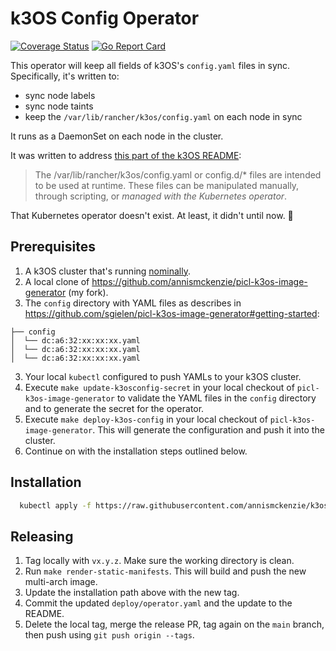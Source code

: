 # k3OS Config Operator

[![Coverage Status](https://coveralls.io/repos/github/annismckenzie/k3os-config-operator/badge.svg?branch=main)](https://coveralls.io/github/annismckenzie/k3os-config-operator?branch=main)
[![Go Report Card](https://goreportcard.com/badge/github.com/annismckenzie/k3os-config-operator)](https://goreportcard.com/report/github.com/annismckenzie/k3os-config-operator)

This operator will keep all fields of k3OS's `config.yaml` files in sync. Specifically, it's written to:
- sync node labels
- sync node taints
- keep the `/var/lib/rancher/k3os/config.yaml` on each node in sync

It runs as a DaemonSet on each node in the cluster.

It was written to address [this part of the k3OS README](https://github.com/rancher/k3os#configuration):

> The /var/lib/rancher/k3os/config.yaml or config.d/* files are intended to be used at runtime. These files can be manipulated manually, through scripting, or _managed with the Kubernetes operator_.

That Kubernetes operator doesn't exist. At least, it didn't until now. 🤠


## Prerequisites

1. A k3OS cluster that's running [nominally](https://joshdance.medium.com/what-does-nominal-mean-when-spacex-mission-control-says-it-39c2d249da27#:~:text=performing%20or%20achieved%20within%20expected,within%20expected%20and%20acceptable%20limits.).
2. A local clone of https://github.com/annismckenzie/picl-k3os-image-generator (my fork).
3. The `config` directory with YAML files as describes in https://github.com/sgielen/picl-k3os-image-generator#getting-started:
```
├── config
│  └── dc:a6:32:xx:xx:xx.yaml
│  └── dc:a6:32:xx:xx:xx.yaml
│  └── dc:a6:32:xx:xx:xx.yaml
```
3. Your local `kubectl` configured to push YAMLs to your k3OS cluster.
4. Execute `make update-k3osconfig-secret` in your local checkout of `picl-k3os-image-generator` to validate the YAML files in the `config` directory and to generate the secret for the operator.
5. Execute `make deploy-k3os-config` in your local checkout of `picl-k3os-image-generator`. This will generate the configuration and push it into the cluster.
5. Continue on with the installation steps outlined below.


## Installation

```sh
  kubectl apply -f https://raw.githubusercontent.com/annismckenzie/k3os-config-operator/v0.3.1/deploy/operator.yaml
```


## Releasing

1. Tag locally with `vx.y.z`. Make sure the working directory is clean.
2. Run `make render-static-manifests`. This will build and push the new multi-arch image.
3. Update the installation path above with the new tag.
4. Commit the updated `deploy/operator.yaml` and the update to the README.
5. Delete the local tag, merge the release PR, tag again on the `main` branch, then push using `git push origin --tags`.
